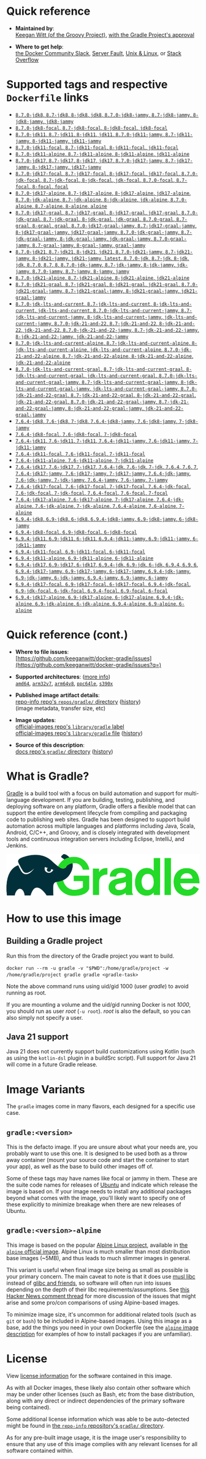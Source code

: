 <!--

********************************************************************************

WARNING:

    DO NOT EDIT "gradle/README.md"

    IT IS AUTO-GENERATED

    (from the other files in "gradle/" combined with a set of templates)

********************************************************************************

-->

# Quick reference

-	**Maintained by**:  
	[Keegan Witt (of the Groovy Project)](https://github.com/keeganwitt/docker-gradle), [with the Gradle Project's approval](https://discuss.gradle.org/t/official-docker-images/21159/8)

-	**Where to get help**:  
	[the Docker Community Slack](https://dockr.ly/comm-slack), [Server Fault](https://serverfault.com/help/on-topic), [Unix & Linux](https://unix.stackexchange.com/help/on-topic), or [Stack Overflow](https://stackoverflow.com/help/on-topic)

# Supported tags and respective `Dockerfile` links

-	[`8.7.0-jdk8`, `8.7-jdk8`, `8-jdk8`, `jdk8`, `8.7.0-jdk8-jammy`, `8.7-jdk8-jammy`, `8-jdk8-jammy`, `jdk8-jammy`](https://github.com/keeganwitt/docker-gradle/blob/9c247e401b860bb49937454ae84f6e77f1f3eab5/jdk8/Dockerfile)
-	[`8.7.0-jdk8-focal`, `8.7-jdk8-focal`, `8-jdk8-focal`, `jdk8-focal`](https://github.com/keeganwitt/docker-gradle/blob/9c247e401b860bb49937454ae84f6e77f1f3eab5/jdk8-focal/Dockerfile)
-	[`8.7.0-jdk11`, `8.7-jdk11`, `8-jdk11`, `jdk11`, `8.7.0-jdk11-jammy`, `8.7-jdk11-jammy`, `8-jdk11-jammy`, `jdk11-jammy`](https://github.com/keeganwitt/docker-gradle/blob/9c247e401b860bb49937454ae84f6e77f1f3eab5/jdk11/Dockerfile)
-	[`8.7.0-jdk11-focal`, `8.7-jdk11-focal`, `8-jdk11-focal`, `jdk11-focal`](https://github.com/keeganwitt/docker-gradle/blob/9c247e401b860bb49937454ae84f6e77f1f3eab5/jdk11-focal/Dockerfile)
-	[`8.7.0-jdk11-alpine`, `8.7-jdk11-alpine`, `8-jdk11-alpine`, `jdk11-alpine`](https://github.com/keeganwitt/docker-gradle/blob/9c247e401b860bb49937454ae84f6e77f1f3eab5/jdk11-alpine/Dockerfile)
-	[`8.7.0-jdk17`, `8.7-jdk17`, `8-jdk17`, `jdk17`, `8.7.0-jdk17-jammy`, `8.7-jdk17-jammy`, `8-jdk17-jammy`, `jdk17-jammy`](https://github.com/keeganwitt/docker-gradle/blob/9c247e401b860bb49937454ae84f6e77f1f3eab5/jdk17/Dockerfile)
-	[`8.7.0-jdk17-focal`, `8.7-jdk17-focal`, `8-jdk17-focal`, `jdk17-focal`, `8.7.0-jdk-focal`, `8.7-jdk-focal`, `8-jdk-focal`, `jdk-focal`, `8.7.0-focal`, `8.7-focal`, `8-focal`, `focal`](https://github.com/keeganwitt/docker-gradle/blob/9c247e401b860bb49937454ae84f6e77f1f3eab5/jdk17-focal/Dockerfile)
-	[`8.7.0-jdk17-alpine`, `8.7-jdk17-alpine`, `8-jdk17-alpine`, `jdk17-alpine`, `8.7.0-jdk-alpine`, `8.7-jdk-alpine`, `8-jdk-alpine`, `jdk-alpine`, `8.7.0-alpine`, `8.7-alpine`, `8-alpine`, `alpine`](https://github.com/keeganwitt/docker-gradle/blob/9c247e401b860bb49937454ae84f6e77f1f3eab5/jdk17-alpine/Dockerfile)
-	[`8.7.0-jdk17-graal`, `8.7-jdk17-graal`, `8-jdk17-graal`, `jdk17-graal`, `8.7.0-jdk-graal`, `8.7-jdk-graal`, `8-jdk-graal`, `jdk-graal`, `8.7.0-graal`, `8.7-graal`, `8-graal`, `graal`, `8.7.0-jdk17-graal-jammy`, `8.7-jdk17-graal-jammy`, `8-jdk17-graal-jammy`, `jdk17-graal-jammy`, `8.7.0-jdk-graal-jammy`, `8.7-jdk-graal-jammy`, `8-jdk-graal-jammy`, `jdk-graal-jammy`, `8.7.0-graal-jammy`, `8.7-graal-jammy`, `8-graal-jammy`, `graal-jammy`](https://github.com/keeganwitt/docker-gradle/blob/9c247e401b860bb49937454ae84f6e77f1f3eab5/jdk17-graal/Dockerfile)
-	[`8.7.0-jdk21`, `8.7-jdk21`, `8-jdk21`, `jdk21`, `8.7.0-jdk21-jammy`, `8.7-jdk21-jammy`, `8-jdk21-jammy`, `jdk21-jammy`, `latest`, `8.7.0-jdk`, `8.7-jdk`, `8-jdk`, `jdk`, `8.7.0`, `8.7`, `8`, `8.7.0-jdk-jammy`, `8.7-jdk-jammy`, `8-jdk-jammy`, `jdk-jammy`, `8.7.0-jammy`, `8.7-jammy`, `8-jammy`, `jammy`](https://github.com/keeganwitt/docker-gradle/blob/9c247e401b860bb49937454ae84f6e77f1f3eab5/jdk21/Dockerfile)
-	[`8.7.0-jdk21-alpine`, `8.7-jdk21-alpine`, `8-jdk21-alpine`, `jdk21-alpine`](https://github.com/keeganwitt/docker-gradle/blob/9c247e401b860bb49937454ae84f6e77f1f3eab5/jdk21-alpine/Dockerfile)
-	[`8.7.0-jdk21-graal`, `8.7-jdk21-graal`, `8-jdk21-graal`, `jdk21-graal`, `8.7.0-jdk21-graal-jammy`, `8.7-jdk21-graal-jammy`, `8-jdk21-graal-jammy`, `jdk21-graal-jammy`](https://github.com/keeganwitt/docker-gradle/blob/9c247e401b860bb49937454ae84f6e77f1f3eab5/jdk21-graal/Dockerfile)
-	[`8.7.0-jdk-lts-and-current`, `8.7-jdk-lts-and-current`, `8-jdk-lts-and-current`, `jdk-lts-and-current`, `8.7.0-jdk-lts-and-current-jammy`, `8.7-jdk-lts-and-current-jammy`, `8-jdk-lts-and-current-jammy`, `jdk-lts-and-current-jammy`, `8.7.0-jdk-21-and-22`, `8.7-jdk-21-and-22`, `8-jdk-21-and-22`, `jdk-21-and-22`, `8.7.0-jdk-21-and-22-jammy`, `8.7-jdk-21-and-22-jammy`, `8-jdk-21-and-22-jammy`, `jdk-21-and-22-jammy`](https://github.com/keeganwitt/docker-gradle/blob/9c247e401b860bb49937454ae84f6e77f1f3eab5/jdk-lts-and-current/Dockerfile)
-	[`8.7.0-jdk-lts-and-current-alpine`, `8.7-jdk-lts-and-current-alpine`, `8-jdk-lts-and-current-alpine`, `jdk-lts-and-current-alpine`, `8.7.0-jdk-21-and-22-alpine`, `8.7-jdk-21-and-22-alpine`, `8-jdk-21-and-22-alpine`, `jdk-21-and-22-alpine`](https://github.com/keeganwitt/docker-gradle/blob/9c247e401b860bb49937454ae84f6e77f1f3eab5/jdk-lts-and-current-alpine/Dockerfile)
-	[`8.7.0-jdk-lts-and-current-graal`, `8.7-jdk-lts-and-current-graal`, `8-jdk-lts-and-current-graal`, `jdk-lts-and-current-graal`, `8.7.0-jdk-lts-and-current-graal-jammy`, `8.7-jdk-lts-and-current-graal-jammy`, `8-jdk-lts-and-current-graal-jammy`, `jdk-lts-and-current-graal-jammy`, `8.7.0-jdk-21-and-22-graal`, `8.7-jdk-21-and-22-graal`, `8-jdk-21-and-22-graal`, `jdk-21-and-22-graal`, `8.7.0-jdk-21-and-22-graal-jammy`, `8.7-jdk-21-and-22-graal-jammy`, `8-jdk-21-and-22-graal-jammy`, `jdk-21-and-22-graal-jammy`](https://github.com/keeganwitt/docker-gradle/blob/9c247e401b860bb49937454ae84f6e77f1f3eab5/jdk-lts-and-current-graal/Dockerfile)
-	[`7.6.4-jdk8`, `7.6-jdk8`, `7-jdk8`, `7.6.4-jdk8-jammy`, `7.6-jdk8-jammy`, `7-jdk8-jammy`](https://github.com/keeganwitt/docker-gradle/blob/59c9fb1b24acf80a7da05dc2461c0f1b2b211527/jdk8/Dockerfile)
-	[`7.6.4-jdk8-focal`, `7.6-jdk8-focal`, `7-jdk8-focal`](https://github.com/keeganwitt/docker-gradle/blob/59c9fb1b24acf80a7da05dc2461c0f1b2b211527/jdk8-focal/Dockerfile)
-	[`7.6.4-jdk11`, `7.6-jdk11`, `7-jdk11`, `7.6.4-jdk11-jammy`, `7.6-jdk11-jammy`, `7-jdk11-jammy`](https://github.com/keeganwitt/docker-gradle/blob/59c9fb1b24acf80a7da05dc2461c0f1b2b211527/jdk11/Dockerfile)
-	[`7.6.4-jdk11-focal`, `7.6-jdk11-focal`, `7-jdk11-focal`](https://github.com/keeganwitt/docker-gradle/blob/59c9fb1b24acf80a7da05dc2461c0f1b2b211527/jdk11-focal/Dockerfile)
-	[`7.6.4-jdk11-alpine`, `7.6-jdk11-alpine`, `7-jdk11-alpine`](https://github.com/keeganwitt/docker-gradle/blob/59c9fb1b24acf80a7da05dc2461c0f1b2b211527/jdk11-alpine/Dockerfile)
-	[`7.6.4-jdk17`, `7.6-jdk17`, `7-jdk17`, `7.6.4-jdk`, `7.6-jdk`, `7-jdk`, `7.6.4`, `7.6`, `7`, `7.6.4-jdk17-jammy`, `7.6-jdk17-jammy`, `7-jdk17-jammy`, `7.6.4-jdk-jammy`, `7.6-jdk-jammy`, `7-jdk-jammy`, `7.6.4-jammy`, `7.6-jammy`, `7-jammy`](https://github.com/keeganwitt/docker-gradle/blob/59c9fb1b24acf80a7da05dc2461c0f1b2b211527/jdk17/Dockerfile)
-	[`7.6.4-jdk17-focal`, `7.6-jdk17-focal`, `7-jdk17-focal`, `7.6.4-jdk-focal`, `7.6-jdk-focal`, `7-jdk-focal`, `7.6.4-focal`, `7.6-focal`, `7-focal`](https://github.com/keeganwitt/docker-gradle/blob/59c9fb1b24acf80a7da05dc2461c0f1b2b211527/jdk17-focal/Dockerfile)
-	[`7.6.4-jdk17-alpine`, `7.6-jdk17-alpine`, `7-jdk17-alpine`, `7.6.4-jdk-alpine`, `7.6-jdk-alpine`, `7-jdk-alpine`, `7.6.4-alpine`, `7.6-alpine`, `7-alpine`](https://github.com/keeganwitt/docker-gradle/blob/59c9fb1b24acf80a7da05dc2461c0f1b2b211527/jdk17-alpine/Dockerfile)
-	[`6.9.4-jdk8`, `6.9-jdk8`, `6-jdk8`, `6.9.4-jdk8-jammy`, `6.9-jdk8-jammy`, `6-jdk8-jammy`](https://github.com/keeganwitt/docker-gradle/blob/5860d04d193e0a97c41d63a00f6eed1df67be293/jdk8/Dockerfile)
-	[`6.9.4-jdk8-focal`, `6.9-jdk8-focal`, `6-jdk8-focal`](https://github.com/keeganwitt/docker-gradle/blob/5860d04d193e0a97c41d63a00f6eed1df67be293/jdk8-focal/Dockerfile)
-	[`6.9.4-jdk11`, `6.9-jdk11`, `6-jdk11`, `6.9.4-jdk11-jammy`, `6.9-jdk11-jammy`, `6-jdk11-jammy`](https://github.com/keeganwitt/docker-gradle/blob/5860d04d193e0a97c41d63a00f6eed1df67be293/jdk11/Dockerfile)
-	[`6.9.4-jdk11-focal`, `6.9-jdk11-focal`, `6-jdk11-focal`](https://github.com/keeganwitt/docker-gradle/blob/5860d04d193e0a97c41d63a00f6eed1df67be293/jdk11-focal/Dockerfile)
-	[`6.9.4-jdk11-alpine`, `6.9-jdk11-alpine`, `6-jdk11-alpine`](https://github.com/keeganwitt/docker-gradle/blob/5860d04d193e0a97c41d63a00f6eed1df67be293/jdk11-alpine/Dockerfile)
-	[`6.9.4-jdk17`, `6.9-jdk17`, `6-jdk17`, `6.9.4-jdk`, `6.9-jdk`, `6-jdk`, `6.9.4`, `6.9`, `6`, `6.9.4-jdk17-jammy`, `6.9-jdk17-jammy`, `6-jdk17-jammy`, `6.9.4-jdk-jammy`, `6.9-jdk-jammy`, `6-jdk-jammy`, `6.9.4-jammy`, `6.9-jammy`, `6-jammy`](https://github.com/keeganwitt/docker-gradle/blob/5860d04d193e0a97c41d63a00f6eed1df67be293/jdk17/Dockerfile)
-	[`6.9.4-jdk17-focal`, `6.9-jdk17-focal`, `6-jdk17-focal`, `6.9.4-jdk-focal`, `6.9-jdk-focal`, `6-jdk-focal`, `6.9.4-focal`, `6.9-focal`, `6-focal`](https://github.com/keeganwitt/docker-gradle/blob/5860d04d193e0a97c41d63a00f6eed1df67be293/jdk17-focal/Dockerfile)
-	[`6.9.4-jdk17-alpine`, `6.9-jdk17-alpine`, `6-jdk17-alpine`, `6.9.4-jdk-alpine`, `6.9-jdk-alpine`, `6-jdk-alpine`, `6.9.4-alpine`, `6.9-alpine`, `6-alpine`](https://github.com/keeganwitt/docker-gradle/blob/5860d04d193e0a97c41d63a00f6eed1df67be293/jdk17-alpine/Dockerfile)

# Quick reference (cont.)

-	**Where to file issues**:  
	[https://github.com/keeganwitt/docker-gradle/issues](https://github.com/keeganwitt/docker-gradle/issues?q=)

-	**Supported architectures**: ([more info](https://github.com/docker-library/official-images#architectures-other-than-amd64))  
	[`amd64`](https://hub.docker.com/r/amd64/gradle/), [`arm32v7`](https://hub.docker.com/r/arm32v7/gradle/), [`arm64v8`](https://hub.docker.com/r/arm64v8/gradle/), [`ppc64le`](https://hub.docker.com/r/ppc64le/gradle/), [`s390x`](https://hub.docker.com/r/s390x/gradle/)

-	**Published image artifact details**:  
	[repo-info repo's `repos/gradle/` directory](https://github.com/docker-library/repo-info/blob/master/repos/gradle) ([history](https://github.com/docker-library/repo-info/commits/master/repos/gradle))  
	(image metadata, transfer size, etc)

-	**Image updates**:  
	[official-images repo's `library/gradle` label](https://github.com/docker-library/official-images/issues?q=label%3Alibrary%2Fgradle)  
	[official-images repo's `library/gradle` file](https://github.com/docker-library/official-images/blob/master/library/gradle) ([history](https://github.com/docker-library/official-images/commits/master/library/gradle))

-	**Source of this description**:  
	[docs repo's `gradle/` directory](https://github.com/docker-library/docs/tree/master/gradle) ([history](https://github.com/docker-library/docs/commits/master/gradle))

# What is Gradle?

[Gradle](https://gradle.org/) is a build tool with a focus on build automation and support for multi-language development. If you are building, testing, publishing, and deploying software on any platform, Gradle offers a flexible model that can support the entire development lifecycle from compiling and packaging code to publishing web sites. Gradle has been designed to support build automation across multiple languages and platforms including Java, Scala, Android, C/C++, and Groovy, and is closely integrated with development tools and continuous integration servers including Eclipse, IntelliJ, and Jenkins.

![logo](https://raw.githubusercontent.com/docker-library/docs/c3d3ca6beed000f9ba6eabc98f3399158f520256/gradle/logo.png)

# How to use this image

## Building a Gradle project

Run this from the directory of the Gradle project you want to build.

`docker run --rm -u gradle -v "$PWD":/home/gradle/project -w /home/gradle/project gradle gradle <gradle-task>`

Note the above command runs using uid/gid 1000 (user *gradle*) to avoid running as root.

If you are mounting a volume and the uid/gid running Docker is not *1000*, you should run as user *root* (`-u root`). *root* is also the default, so you can also simply not specify a user.

## Java 21 support

Java 21 does not currently support build customizations using Kotlin (such as using the `kotlin-dsl` plugin in a buildSrc script). Full support for Java 21 will come in a future Gradle release.

# Image Variants

The `gradle` images come in many flavors, each designed for a specific use case.

## `gradle:<version>`

This is the defacto image. If you are unsure about what your needs are, you probably want to use this one. It is designed to be used both as a throw away container (mount your source code and start the container to start your app), as well as the base to build other images off of.

Some of these tags may have names like focal or jammy in them. These are the suite code names for releases of [Ubuntu](https://wiki.ubuntu.com/Releases) and indicate which release the image is based on. If your image needs to install any additional packages beyond what comes with the image, you'll likely want to specify one of these explicitly to minimize breakage when there are new releases of Ubuntu.

## `gradle:<version>-alpine`

This image is based on the popular [Alpine Linux project](https://alpinelinux.org), available in [the `alpine` official image](https://hub.docker.com/_/alpine). Alpine Linux is much smaller than most distribution base images (~5MB), and thus leads to much slimmer images in general.

This variant is useful when final image size being as small as possible is your primary concern. The main caveat to note is that it does use [musl libc](https://musl.libc.org) instead of [glibc and friends](https://www.etalabs.net/compare_libcs.html), so software will often run into issues depending on the depth of their libc requirements/assumptions. See [this Hacker News comment thread](https://news.ycombinator.com/item?id=10782897) for more discussion of the issues that might arise and some pro/con comparisons of using Alpine-based images.

To minimize image size, it's uncommon for additional related tools (such as `git` or `bash`) to be included in Alpine-based images. Using this image as a base, add the things you need in your own Dockerfile (see the [`alpine` image description](https://hub.docker.com/_/alpine/) for examples of how to install packages if you are unfamiliar).

# License

View [license information](https://gradle.org/license/) for the software contained in this image.

As with all Docker images, these likely also contain other software which may be under other licenses (such as Bash, etc from the base distribution, along with any direct or indirect dependencies of the primary software being contained).

Some additional license information which was able to be auto-detected might be found in [the `repo-info` repository's `gradle/` directory](https://github.com/docker-library/repo-info/tree/master/repos/gradle).

As for any pre-built image usage, it is the image user's responsibility to ensure that any use of this image complies with any relevant licenses for all software contained within.
